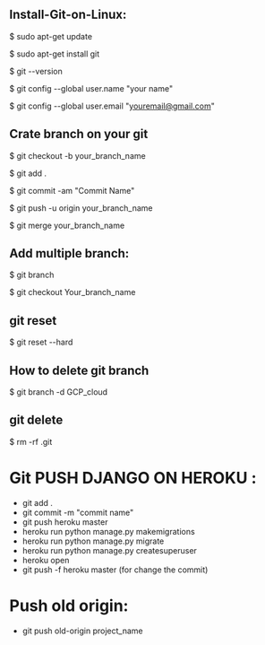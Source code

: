 ## Install-Git-on-Linux:

$ sudo apt-get update

$ sudo apt-get install git

$ git --version

$ git config --global user.name "your name"

$ git config --global user.email "youremail@gmail.com"


## Crate branch on your git

$ git checkout -b your_branch_name

$ git add .

$ git commit -am "Commit Name"

$ git push -u origin your_branch_name

$ git merge your_branch_name

## Add multiple branch:

$ git branch

$ git checkout Your_branch_name

## git reset 

$ git reset --hard

## How to delete git branch

$ git branch -d GCP_cloud

## git delete 

$ rm -rf .git

# Git PUSH DJANGO ON HEROKU :
- git add .
- git commit -m "commit name"
- git push heroku master
- heroku run python manage.py makemigrations
- heroku run python manage.py migrate
- heroku run python manage.py createsuperuser
- heroku open
- git push -f heroku master (for change the commit)

# Push old origin:
- git push old-origin project_name






